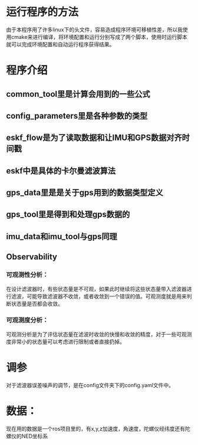 # 运行程序的方法
由于本程序用了许多linux下的头文件，容易造成程序环境可移植性差，所以我使用cmake来进行编译，将环境配置和运行分别写成了两个脚本，使用时运行脚本就可以完成环境配置和自动运行程序获得结果。
# 程序介绍
## common_tool里是计算会用到的一些公式
## config_parameters里是各种参数的类型
## eskf_flow是为了读取数据和让IMU和GPS数据对齐时间戳
## eskf中是具体的卡尔曼滤波算法
## gps_data里是是关于gps用到的数据类型定义
## gps_tool里是得到和处理gps数据的
## imu_data和imu_tool与gps同理
## Observability
### 可观测性分析：
在设计滤波器时，有些状态量是不可观，如果此时继续将这些状态量带入滤波器进行滤波，可能导致滤波器不收敛，或者收敛到一个错误的值。可观测度就是用来判断状态量是否都会收敛。
### 可观测度分析：
可观测分析是为了评估状态量在滤波时收敛的快慢和收敛的精度，对于一些可观测度非常小的状态量可以考虑进行限制或者直接扔掉。
# 调参
对于滤波器误差噪声的调节，是在config文件夹下的config.yaml文件中。
# 数据：
现在用的数据是一个ros项目里的，有x,y,z加速度，角速度，陀螺仪经纬度还有陀螺仪的NED坐标系